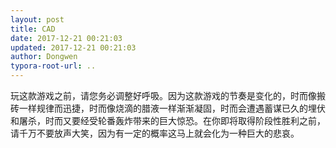 ```yaml
---
layout: post
title: CAD
date: 2017-12-21 00:21:03
updated: 2017-12-21 00:21:03
author: Dongwen
typora-root-url: ..
---
```




玩这款游戏之前，请您务必调整好呼吸。因为这款游戏的节奏是变化的，时而像搬砖一样规律而迅捷，时而像烧滴的腊液一样渐渐凝固，时而会遭遇蓄谋已久的埋伏和屠杀，时而又要经受轮番轰炸带来的巨大惊恐。在你即将取得阶段性胜利之前，请千万不要放声大笑，因为有一定的概率这马上就会化为一种巨大的悲哀。